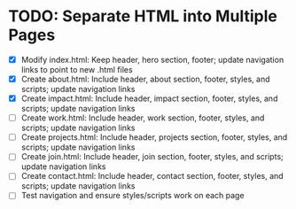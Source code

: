 # TODO: Separate HTML into Multiple Pages

- [x] Modify index.html: Keep header, hero section, footer; update navigation links to point to new .html files
- [x] Create about.html: Include header, about section, footer, styles, and scripts; update navigation links
- [x] Create impact.html: Include header, impact section, footer, styles, and scripts; update navigation links
- [ ] Create work.html: Include header, work section, footer, styles, and scripts; update navigation links
- [ ] Create projects.html: Include header, projects section, footer, styles, and scripts; update navigation links
- [ ] Create join.html: Include header, join section, footer, styles, and scripts; update navigation links
- [ ] Create contact.html: Include header, contact section, footer, styles, and scripts; update navigation links
- [ ] Test navigation and ensure styles/scripts work on each page
